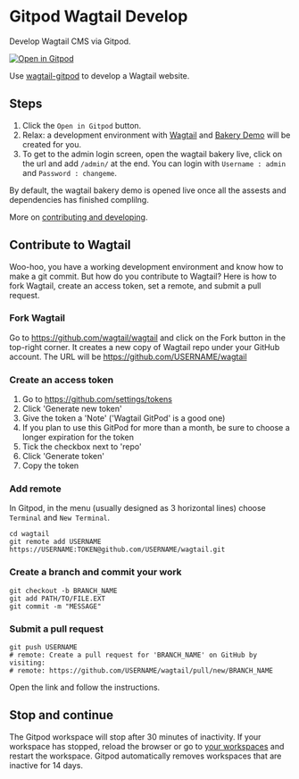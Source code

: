 # Gitpod Wagtail Develop

Develop Wagtail CMS via Gitpod.

[![Open in Gitpod](https://gitpod.io/button/open-in-gitpod.svg)](https://gitpod.io/#https://github.com/wagtail/gitpod-wagtail-develop)

Use [wagtail-gitpod](https://github.com/wagtail/wagtail-gitpod) to develop a Wagtail website.

## Steps

1. Click the ``Open in Gitpod`` button.
2. Relax: a development environment with [Wagtail](https://github.com/wagtail/wagtail) and [Bakery Demo](https://github.com/wagtail/bakerydemo) will be created for you.
3. To get to the admin login screen, open the wagtail bakery live, click on the url and add `/admin/` at the end. You can login with `Username : admin` and `Password : changeme`.

By default, the wagtail bakery demo is opened live once all the assests and dependencies has finished complilng.

More on [contributing and developing](https://docs.wagtail.io/en/stable/contributing/developing.html).

## Contribute to Wagtail

Woo-hoo, you have a working development environment and know how to make a git commit. 
But how do you contribute to Wagtail? 
Here is how to fork Wagtail, create an access token, set a remote, and submit a pull request.

### Fork Wagtail

Go to https://github.com/wagtail/wagtail and click on the Fork button in the top-right corner. 
It creates a new copy of Wagtail repo under your GitHub account. 
The URL will be https://github.com/USERNAME/wagtail

### Create an access token

1. Go to https://github.com/settings/tokens 
2. Click 'Generate new token'
3. Give the token a 'Note' ('Wagtail GitPod' is a good one)
4. If you plan to use this GitPod for more than a month, be sure to choose a longer expiration for the token
5. Tick the checkbox next to 'repo' 
6. Click 'Generate token'
7. Copy the token

### Add remote

In Gitpod, in the menu (usually designed as 3 horizontal lines) choose `Terminal` and `New Terminal`. 

	cd wagtail
	git remote add USERNAME https://USERNAME:TOKEN@github.com/USERNAME/wagtail.git

### Create a branch and commit your work

	git checkout -b BRANCH_NAME
	git add PATH/TO/FILE.EXT
	git commit -m "MESSAGE"

### Submit a pull request

	git push USERNAME
    # remote: Create a pull request for 'BRANCH_NAME' on GitHub by visiting:
    # remote: https://github.com/USERNAME/wagtail/pull/new/BRANCH_NAME

Open the link and follow the instructions.

## Stop and continue

The Gitpod workspace will stop after 30 minutes of inactivity.
If your workspace has stopped, reload the browser or go to [your workspaces](https://gitpod.io/workspaces) and restart the workspace.
Gitpod automatically removes workspaces that are inactive for 14 days.
